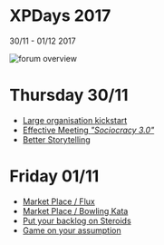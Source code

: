 # XPDays 2017

30/11 - 01/12 2017

![forum overview](https://lh3.googleusercontent.com/_FL7E4vdKYXAJe7kjpjLf8oVsT0KuuVmM9mlkokGJ3yoC9giRrF4-kGKj0wmLennZlBL2wOI0vsS4iP9SLriY4gdi1EvmwtRlsM8YOck28LZcnZRMOegBDq7eNwdrixTjDf7zY4tOwx3cu784q-gFZnP4CUZgvfG2aX60_GBll2mdakiqwbDcTslf2AZwK6VFmKOJOO1Xnuu-JIZU3LrPSo5PQqf7OSxO-VXk7pgiNw5KAAbchmiWPFq1jkMdGcVcuitt6ELyYKwgpcwkb9IFox_CgZiU81Nd30k1y6qbDfHXuJ8Ii4znoKf_bOrjQ-BlhuXPxeFQkpQnMMB2veQAZJS1FHhWIqee7hBoh4ov9Y-V_hC-SG9SGTo2lX9k7noDFIcUh50I3YkQiD_DZ9fV6UCTvGSCtsFe45dLirupuYlV-49YkfHv55Pc5puonDvkBX5mEKocbxlf2yV1Jq2hK9_YyhWK-FZ0gOkQIJbn8iTgrVioMX-uqeyQd6oUzUvm-kmNpJ4hjk9n-Rk01iDtVfOs7OwdqfAJtSXMeCw1QwbnPgcA4H1fzfM97bGd_hO14CF57zw0qt9aFvqXWvcmTWVypNQJ54K7eOMXNgwHMo=w1511-h850-no)

# Thursday 30/11

* [Large organisation kickstart](large_organisation_kickstart.md)
* [Effective Meeting *"Sociocracy 3.0"*](effective_meeting.md)
* [Better Storytelling](better_storytelling.md)

# Friday 01/11

* [Market Place / Flux](market_place.md#flux)
* [Market Place / Bowling Kata](market_place.md#bowling-kata)
* [Put your backlog on Steroids](backlog_steroids.md)
* [Game on your assumption](game_on_your_assumptions.md)
